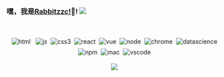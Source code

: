 ### 嘿，我是[Rabbitzzc!](https://github.com/Rabbitzzc)👋! ![](https://pronoun.cyou/x/y?subject=He&object=Him&height=20)
<br/>




<p align="center">

<!-- svg 仓库 https://github.com/MikeCodesDotNET/ColoredBadges -->

 <img src="https://github.com/Rabbitzzc/Rabbitzzc/blob/master/svgs/coloredBadges/svg/dev/languages/html.svg" alt="html" style="vertical-align:top; margin:4px">    
<img src="https://github.com/Rabbitzzc/Rabbitzzc/blob/master/svgs/coloredBadges/svg/dev/languages/js.svg" alt="js" style="vertical-align:top; margin:4px"><img src="https://github.com/Rabbitzzc/Rabbitzzc/blob/master/svgs/coloredBadges/svg/dev/languages/css3.svg" alt="css3" style="vertical-align:top; margin:4px"><img src="https://github.com/Rabbitzzc/Rabbitzzc/blob/master/svgs/coloredBadges/svg/dev/frameworks/react.svg" alt="react" style="vertical-align:top; margin:4px"><img src="https://github.com/Rabbitzzc/Rabbitzzc/blob/master/svgs/coloredBadges/svg/dev/frameworks/vue.svg" alt="vue" style="vertical-align:top; margin:4px"><img src="https://github.com/Rabbitzzc/Rabbitzzc/blob/master/svgs/coloredBadges/svg/dev/frameworks/nodejs.svg" alt="node" style="vertical-align:top; margin:4px"><img src="https://github.com/Rabbitzzc/Rabbitzzc/blob/master/svgs/coloredBadges/svg/dev/misc/chrome.svg" alt="chrome" style="vertical-align:top; margin:4px"><img src="https://github.com/Rabbitzzc/Rabbitzzc/blob/master/svgs/coloredBadges/svg/dev/misc/web.svg" alt="datascience" style="vertical-align:top; margin:4px"><img src="https://github.com/Rabbitzzc/Rabbitzzc/blob/master/svgs/coloredBadges/svg/dev/services/npm.svg" alt="npm" style="vertical-align:top; margin:4px"><img src="https://github.com/Rabbitzzc/Rabbitzzc/blob/master/svgs/coloredBadges/svg/devices/mac.svg" alt="mac" style="vertical-align:top; margin:4px"><img src="https://github.com/Rabbitzzc/Rabbitzzc/blob/master/svgs/coloredBadges/svg/dev/tools/visualstudio_code.svg" alt="vscode" style="vertical-align:top; margin:4px">

</p>


<p align="center">
  <img src="https://github-readme-stats.vercel.app/api?username=Rabbitzzc&show_icons=true&title_color=fff&icon_color=79ff97&text_color=9f9f9f&bg_color=151515)](https://github.com/anuraghazra/github-readme-stats"> 
 
</p>


<!--

[![Github Stats By Anurag](https://github-readme-stats.vercel.app/api?username=Rabbitzzc&show_icons=true&title_color=fff&icon_color=79ff97&text_color=9f9f9f&bg_color=151515)](https://github.com/anuraghazra/github-readme-stats)

--> 

